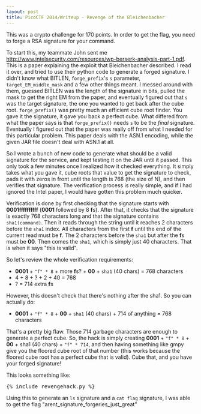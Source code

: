 ```yaml
---
layout: post
title: PicoCTF 2014/Writeup - Revenge of the Bleichenbacher
---
```

This was a crypto challenge for 170 points. In order to get the flag, you need to forge a RSA signature for your command.

To start this, my teammate John sent me http://www.intelsecurity.com/resources/wp-berserk-analysis-part-1.pdf. This is a paper explaining the exploit that Bleichenbacher described. I read it over, and tried to use their python code to generate a forged signature. I didn't know what BITLEN, `forge_prefix`'s `s` parameter, `target_EM_middle_mask` and a few other things meant. I messed around with them, guessed BITLEN was the length of the signature in bits, pulled the mask to get the right EM from the paper, and eventually figured out that `s` was the target signature, the one you wanted to get back after the cube root. `forge_prefix()` was pretty much an efficient cube root finder. You gave it the signature, it gave you back a perfect cube. What differed from what the paper says is that `forge_prefix()` needs `s` to be the *final* signature. Eventually I figured out that the paper was really off from what I needed for this particular problem. This paper deals with the ASN.1 encoding, while the given JAR file doesn't deal with ASN.1 at all.

So I wrote a bunch of new code to generate what should be a valid signature for the service, and kept testing it on the JAR until it passed. This only took a few minutes once I realized how it checked everything. It simply takes what you gave it, cube roots that value to get the signature to check, pads it with zeros in front until the length is 768 (the size of N), and then verifies that signature. The verification process is really simple, and if I had ignored the Intel paper, I would have gotten this problem much quicker.

Verification is done by first checking that the signature starts with **0001ffffffffff** (**0001** followed by 8 **f**s). After that, it checks that the signature is exactly 768 characters long and that the signature contains `sha1(command)`. Then it reads through the string until it reaches 2 characters before the `sha1` index. All characters from the first **f** until the end of the current read must be **f**. The 2 characters before the `sha1` but after the **f**s must be **00**. Then comes the `sha1`, which is simply just 40 characters. That is when it says "this is valid".

So let's review the whole verification requirements:

  - **0001** + `"f" * 8` + more **f**s? + **00** + `sha1` (40 chars) = 768 characters
  - 4 + 8 + ? + 2 + 40 = 768
  - ? = 714 extra **f**s

However, this doesn't check that there's nothing after the sha1. So you can actually do:

  - **0001** + `"f" * 8` + **00** + `sha1` (40 chars) + 714 of anything = 768 characters
  
That's a pretty big flaw. Those 714 garbage characters are enough to generate a perfect cube. So, the hack is simply creating **0001** + `"f" * 8` + **00** + sha1 (40 chars) + `"f" * 714`, and then having something like gmpy give you the floored cube root of that number (this works because the floored cube root has a perfect cube that is valid). Cube that, and you have your forged signature!

This looks something like:
<pre>{% include revengehack.py %}</pre>

Using this to generate an `ls` signature and a `cat flag` signature, I was able to get the flag "arent_signature_forgeries_just_great"
